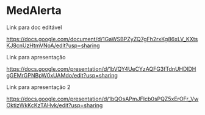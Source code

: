 # MedAlerta

Link para doc editável

https://docs.google.com/document/d/1GaWSBPZyZQ7gFh2rxKg86xLV_KXtsKJ8cnUzHtmVNoA/edit?usp=sharing


Link para apresentação

https://docs.google.com/presentation/d/1bVQY4UeCYzAQFG3fTdnUHDlDHgGEMrGPNBpW0xUAMdo/edit?usp=sharing


Link para apresentação 2

https://docs.google.com/presentation/d/1bQOsAPmJFIcb0sPQZ5xErOFr_VwOktizWkKcKzTAHvk/edit?usp=sharing
